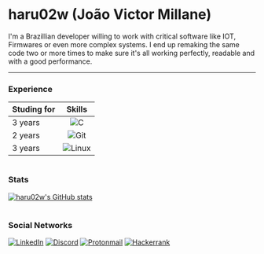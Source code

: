 # haru02w (João Victor Millane)

I'm a Brazillian developer willing to work with critical software like IOT,
Firmwares or even more complex systems. I end up remaking the same code
two or more times to make sure it's all working perfectly,
readable and with a good performance.

---

### Experience

| Studing for |                                               Skills                                                |
| ----------- | :-------------------------------------------------------------------------------------------------: |
| 3 years     |    ![C](https://img.shields.io/badge/c-%2300599C.svg?style=for-the-badge&logo=c&logoColor=white)    |
| 2 years     | ![Git](https://img.shields.io/badge/git-%23F05033.svg?style=for-the-badge&logo=git&logoColor=white) |
| 3 years     | ![Linux](https://img.shields.io/badge/Linux-FCC624?style=for-the-badge&logo=linux&logoColor=black)  |

#

### Stats

[![haru02w's GitHub stats](https://github-readme-stats.vercel.app/api?username=haru02w&show=reviews,discussions_started,discussions_answered&show_icons=true&theme=tokyonight)](https://github.com/anuraghazra/github-readme-stats)

#

### Social Networks

[![LinkedIn](https://img.shields.io/badge/linkedin-%230077B5.svg?style=for-the-badge&logo=linkedin&logoColor=white)](https://www.linkedin.com/in/joao-victor-millane)
[![Discord](https://img.shields.io/badge/Discord-%235865F2.svg?style=for-the-badge&logo=discord&logoColor=white)](https://discord.com/channels/@me/345257637215993877)
[![Protonmail](https://img.shields.io/badge/ProtonMail-8B89CC?style=for-the-badge&logo=protonmail&logoColor=white)](mailto://haru02w@protonmail.com)
[![Hackerrank](https://img.shields.io/badge/-Hackerrank-2EC866?style=for-the-badge&logo=HackerRank&logoColor=white)](https://www.hackerrank.com/haru02w)

